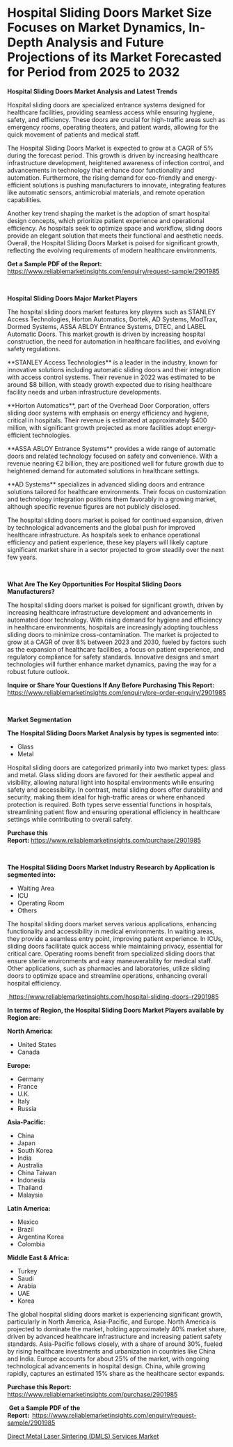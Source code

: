 <p><h1>Hospital Sliding Doors Market Size Focuses on Market Dynamics, In-Depth Analysis and Future Projections of its Market Forecasted for Period from 2025 to 2032</h1></p><p><strong>Hospital Sliding Doors Market Analysis and Latest Trends</strong></p>
<p><p>Hospital sliding doors are specialized entrance systems designed for healthcare facilities, providing seamless access while ensuring hygiene, safety, and efficiency. These doors are crucial for high-traffic areas such as emergency rooms, operating theaters, and patient wards, allowing for the quick movement of patients and medical staff.</p><p>The Hospital Sliding Doors Market is expected to grow at a CAGR of 5% during the forecast period. This growth is driven by increasing healthcare infrastructure development, heightened awareness of infection control, and advancements in technology that enhance door functionality and automation. Furthermore, the rising demand for eco-friendly and energy-efficient solutions is pushing manufacturers to innovate, integrating features like automatic sensors, antimicrobial materials, and remote operation capabilities.</p><p>Another key trend shaping the market is the adoption of smart hospital design concepts, which prioritize patient experience and operational efficiency. As hospitals seek to optimize space and workflow, sliding doors provide an elegant solution that meets their functional and aesthetic needs. Overall, the Hospital Sliding Doors Market is poised for significant growth, reflecting the evolving requirements of modern healthcare environments.</p></p>
<p><strong>Get a Sample PDF of the Report:&nbsp;</strong> <a href="https://www.reliablemarketinsights.com/enquiry/request-sample/2901985?utm_campaign=2868&utm_medium=2&utm_source=Github&utm_content=ia&utm_term=11032025&utm_id=hospital-sliding-doors">https://www.reliablemarketinsights.com/enquiry/request-sample/2901985</a></p>
<p>&nbsp;</p>
<p><strong>Hospital Sliding Doors Major Market Players</strong></p>
<p><p>The hospital sliding doors market features key players such as STANLEY Access Technologies, Horton Automatics, Dortek, AD Systems, ModTrax, Dormed Systems, ASSA ABLOY Entrance Systems, DTEC, and LABEL Automatic Doors. This market growth is driven by increasing hospital construction, the need for automation in healthcare facilities, and evolving safety regulations.</p><p>**STANLEY Access Technologies** is a leader in the industry, known for innovative solutions including automatic sliding doors and their integration with access control systems. Their revenue in 2022 was estimated to be around $8 billion, with steady growth expected due to rising healthcare facility needs and urban infrastructure developments.</p><p>**Horton Automatics**, part of the Overhead Door Corporation, offers sliding door systems with emphasis on energy efficiency and hygiene, critical in hospitals. Their revenue is estimated at approximately $400 million, with significant growth projected as more facilities adopt energy-efficient technologies.</p><p>**ASSA ABLOY Entrance Systems** provides a wide range of automatic doors and related technology focused on safety and convenience. With a revenue nearing €2 billion, they are positioned well for future growth due to heightened demand for automated solutions in healthcare settings.</p><p>**AD Systems** specializes in advanced sliding doors and entrance solutions tailored for healthcare environments. Their focus on customization and technology integration positions them favorably in a growing market, although specific revenue figures are not publicly disclosed.</p><p>The hospital sliding doors market is poised for continued expansion, driven by technological advancements and the global push for improved healthcare infrastructure. As hospitals seek to enhance operational efficiency and patient experience, these key players will likely capture significant market share in a sector projected to grow steadily over the next few years.</p></p>
<p>&nbsp;</p>
<p><strong>What Are The Key Opportunities For Hospital Sliding Doors Manufacturers?</strong></p>
<p><p>The hospital sliding doors market is poised for significant growth, driven by increasing healthcare infrastructure development and advancements in automated door technology. With rising demand for hygiene and efficiency in healthcare environments, hospitals are increasingly adopting touchless sliding doors to minimize cross-contamination. The market is projected to grow at a CAGR of over 8% between 2023 and 2030, fueled by factors such as the expansion of healthcare facilities, a focus on patient experience, and regulatory compliance for safety standards. Innovative designs and smart technologies will further enhance market dynamics, paving the way for a robust future outlook.</p></p>
<p><strong>Inquire or Share Your Questions If Any Before Purchasing This Report:</strong> <a href="https://www.reliablemarketinsights.com/enquiry/pre-order-enquiry/2901985?utm_campaign=2868&utm_medium=2&utm_source=Github&utm_content=ia&utm_term=11032025&utm_id=hospital-sliding-doors">https://www.reliablemarketinsights.com/enquiry/pre-order-enquiry/2901985</a></p>
<p>&nbsp;</p>
<p><strong>Market Segmentation</strong></p>
<p><strong>The Hospital Sliding Doors Market Analysis by types is segmented into:</strong></p>
<p><ul><li>Glass</li><li>Metal</li></ul></p>
<p><p>Hospital sliding doors are categorized primarily into two market types: glass and metal. Glass sliding doors are favored for their aesthetic appeal and visibility, allowing natural light into hospital environments while ensuring safety and accessibility. In contrast, metal sliding doors offer durability and security, making them ideal for high-traffic areas or where enhanced protection is required. Both types serve essential functions in hospitals, streamlining patient flow and ensuring operational efficiency in healthcare settings while contributing to overall safety.</p></p>
<p><strong>Purchase this Report:&nbsp;</strong><a href="https://www.reliablemarketinsights.com/purchase/2901985?utm_campaign=2868&utm_medium=2&utm_source=Github&utm_content=ia&utm_term=11032025&utm_id=hospital-sliding-doors">https://www.reliablemarketinsights.com/purchase/2901985</a></p>
<p>&nbsp;</p>
<p><strong>The Hospital Sliding Doors Market Industry Research by Application is segmented into:</strong></p>
<p><ul><li>Waiting Area</li><li>ICU</li><li>Operating Room</li><li>Others</li></ul></p>
<p><p>The hospital sliding doors market serves various applications, enhancing functionality and accessibility in medical environments. In waiting areas, they provide a seamless entry point, improving patient experience. In ICUs, sliding doors facilitate quick access while maintaining privacy, essential for critical care. Operating rooms benefit from specialized sliding doors that ensure sterile environments and easy maneuverability for medical staff. Other applications, such as pharmacies and laboratories, utilize sliding doors to optimize space and streamline operations, enhancing overall hospital efficiency.</p></p>
<p><a href="https://www.reliablemarketinsights.com/hospital-sliding-doors-r2901985?utm_campaign=2868&utm_medium=2&utm_source=Github&utm_content=ia&utm_term=11032025&utm_id=hospital-sliding-doors">&nbsp;https://www.reliablemarketinsights.com/hospital-sliding-doors-r2901985</a></p>
<p><strong>In terms of Region, the Hospital Sliding Doors Market Players available by Region are:</strong></p>
<p>
    <p> <strong> North America: </strong>
        <ul>
            <li>United States</li>
            <li>Canada</li>
        </ul>
        </p> 
    <p> <strong> Europe: </strong>
        <ul>
            <li>Germany</li>
            <li>France</li>
            <li>U.K.</li>
            <li>Italy</li>
            <li>Russia</li>
        </ul>
        </p> 
    <p> <strong> Asia-Pacific: </strong>
        <ul>
            <li>China</li>
            <li>Japan</li>
            <li>South Korea</li>
            <li>India</li>
            <li>Australia</li>
            <li>China Taiwan</li>
            <li>Indonesia</li>
            <li>Thailand</li>
            <li>Malaysia</li>
        </ul>
        </p> 
    <p> <strong> Latin America: </strong>
        <ul>
            <li>Mexico</li>
            <li>Brazil</li>
            <li>Argentina Korea</li>
            <li>Colombia</li>
        </ul>
        </p> 
    <p> <strong> Middle East & Africa: </strong>
        <ul>
            <li>Turkey</li>
            <li>Saudi</li>
            <li>Arabia</li>
            <li>UAE</li>
            <li>Korea</li>
        </ul>
    </p>
    </p>
<p><p>The global hospital sliding doors market is experiencing significant growth, particularly in North America, Asia-Pacific, and Europe. North America is projected to dominate the market, holding approximately 40% market share, driven by advanced healthcare infrastructure and increasing patient safety standards. Asia-Pacific follows closely, with a share of around 30%, fueled by rising healthcare investments and urbanization in countries like China and India. Europe accounts for about 25% of the market, with ongoing technological advancements in hospital design. China, while growing rapidly, captures an estimated 15% share as the healthcare sector expands.</p></p>
<p><strong>Purchase this Report: </strong><a href="https://www.reliablemarketinsights.com/purchase/2901985?utm_campaign=2868&utm_medium=2&utm_source=Github&utm_content=ia&utm_term=11032025&utm_id=hospital-sliding-doors">https://www.reliablemarketinsights.com/purchase/2901985</a></p>
<p>&nbsp;<strong>Get a Sample PDF of the Report:&nbsp;&nbsp;</strong><a href="https://www.reliablemarketinsights.com/enquiry/request-sample/2901985?utm_campaign=2868&utm_medium=2&utm_source=Github&utm_content=ia&utm_term=11032025&utm_id=hospital-sliding-doors">https://www.reliablemarketinsights.com/enquiry/request-sample/2901985</a></p>
<p><strong></strong></p>
<p><p><a href="https://github.com/knipsfilip8f/Market-Research-Report-List-1/blob/main/direct-metal-laser-sintering-dmls-services-market.md?utm_campaign=2868&utm_medium=2&utm_source=Github&utm_content=ia&utm_term=11032025&utm_id=hospital-sliding-doors">Direct Metal Laser Sintering (DMLS) Services Market</a></p></p>